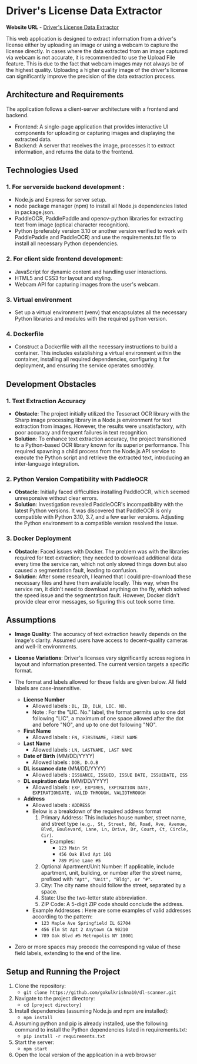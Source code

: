 # Driver's License Data Extractor

**Website URL** - [Driver's License Data Extractor](https://license-scanner.onrender.com)

This web application is designed to extract information from a driver's license either by uploading an image or using a webcam to capture the license directly. In cases where the data extracted from an image captured via webcam is not accurate, it is recommended to use the Upload File feature. This is due to the fact that webcam images may not always be of the highest quality. Uploading a higher quality image of the driver's license can significantly improve the precision of the data extraction process.

## Architecture and Requirements

The application follows a client-server architecture with a frontend and backend.
- Frontend: A single-page application that provides interactive UI components for uploading or capturing images and displaying the extracted data. 
- Backend: A server that receives the image, processes it to extract information, and returns the data to the frontend.


## Technologies Used

### 1. For serverside backend development :
- Node.js and Express for server setup.
- node package manager (npm) to install all Node.js dependencies listed in package.json.
- PaddleOCR, PaddlePaddle and opencv-python libraries for extracting text from image (optical character recognition).
- Python (preferably version 3.10 or another version verified to work with PaddlePaddle and PaddleOCR) and use the requirements.txt file to install all necessary Python dependencies.

### 2. For client side frontend development:
- JavaScript for dynamic content and handling user interactions.
- HTML5 and CSS3 for layout and styling. 
- Webcam API for capturing images from the user's webcam.

### 3. Virtual environment
- Set up a virtual environment (venv) that encapsulates all the necessary Python libraries and modules with the required python version.

### 4. Dockerfile

- Construct a Dockerfile with all the necessary instructions to build a container. This includes establishing a virtual environment within the container, installing all required dependencies, configuring it for deployment, and ensuring the service operates smoothly.

## Development Obstacles

### 1. Text Extraction Accuracy
- **Obstacle**: The project initially utilized the Tesseract OCR library with the Sharp image processing library in a Node.js environment for text extraction from images. However, the results were unsatisfactory, with poor accuracy and frequent failures in text recognition.
- **Solution**: To enhance text extraction accuracy, the project transitioned to a Python-based OCR library known for its superior performance. This required spawning a child process from the Node.js API service to execute the Python script and retrieve the extracted text, introducing an inter-language integration.

### 2. Python Version Compatibility with PaddleOCR
- **Obstacle**: Initially faced difficulties installing PaddleOCR, which seemed unresponsive without clear errors.
- **Solution**: Investigation revealed PaddleOCR's incompatibility with the latest Python versions. It was discovered that PaddleOCR is only compatible with Python 3.10, 3.7, and a few earlier versions. Adjusting the Python environment to a compatible version resolved the issue.

### 3. Docker Deployment
- **Obstacle**: Faced issues with Docker. The problem was with the libraries required for text extraction; they needed to download additional data every time the service ran, which not only slowed things down but also caused a segmentation fault, leading to confusion.
- **Solution**: After some research, I learned that I could pre-download these necessary files and have them available locally. This way, when the service ran, it didn't need to download anything on the fly, which solved the speed issue and the segmentation fault. However, Docker didn't provide clear error messages, so figuring this out took some time.


## Assumptions

- **Image Quality**: The accuracy of text extraction heavily depends on the image's clarity. Assumed users have access to decent-quality cameras and well-lit environments.
- **License Variations**: Driver's licenses vary significantly across regions in layout and information presented. The current version targets a specific format. 
- The format and labels allowed for these fields are given below. All field labels are case-insensitive.
  - **License Number**
    - Allowed labels : `DL, ID, DLN, LIC. NO.` 
    - Note : For the "LIC. No." label, the format permits up to one dot following "LIC", a maximum of one space allowed after the dot and before "NO", and up to one dot following "NO".
  - **First Name**
    - Allowed labels : `FN, FIRSTNAME, FIRST NAME`
  - **Last Name**
    - Allowed labels : `LN, LASTNAME, LAST NAME`
  - **Date of Birth** (MM/DD/YYYY)
    - Allowed labels : `DOB, D.O.B`
  - **DL issuance date** (MM/DD/YYYY)
    - Allowed labels : `ISSUANCE, ISSUED, ISSUE DATE, ISSUEDATE, ISS`
  - **DL expiration date** (MM/DD/YYYY)
    - Allowed labels : `EXP, EXPIRES, EXPIRATION DATE, EXPIRATIONDATE, VALID THROUGH, VALIDTHROUGH`
  - **Address**
    - Allowed labels : `ADDRESS`
    - Below is a breakdown of the required address format
      1. Primary Address: This includes house number, street name, and street type `(e.g., St, Street, Rd, Road, Ave, Avenue, Blvd, Boulevard, Lane, Ln, Drive, Dr, Court, Ct, Circle, Cir)`. 
         - Examples:
           - `123 Main St` 
           - `456 Oak Blvd Apt 101`
           - `789 Pine Lane #5`
      2. Optional Apartment/Unit Number: If applicable, include apartment, unit, building, or number after the street name, prefixed with `"Apt", "Unit", "Bldg", or "#"`.
      3. City: The city name should follow the street, separated by a space.
      4. State: Use the two-letter state abbreviation.
      5. ZIP Code: A 5-digit ZIP code should conclude the address.
    - Example Addresses : Here are some examples of valid addresses according to the pattern:
      - `123 Maple Ave Springfield IL 62704`
      - `456 Elm St Apt 2 Anytown CA 90210`
      - `789 Oak Blvd #5 Metropolis NY 10001`
      
- Zero or more spaces may precede the corresponding value of these field labels, extending to the end of the line.


## Setup and Running the Project

1. Clone the repository:
   - `git clone https://github.com/gokulkrishna10/dl-scanner.git`
2. Navigate to the project directory:
   - `cd [project directory]`
3. Install dependencies (assuming Node.js and npm are installed):
   - `npm install`
4. Assuming python and pip is already installed, use the following command to install the Python dependencies listed in requirements.txt:
   - `pip install -r requirements.txt`
5. Start the server:
   - `npm start`
6. Open the local version of the application in a web browser


[//]: # (## Sample Driver's license images for testing)

[//]: # ()
[//]: # (- Image 1)

[//]: # ()
[//]: # ()
[//]: # (![Alt Text]&#40;./sample_dl_images/img1.png&#41;)

[//]: # ()
[//]: # (- Image 2)

[//]: # ()
[//]: # ()
[//]: # (![Alt Text]&#40;./sample_dl_images/img2.png&#41;)

[//]: # ()
[//]: # ()
[//]: # (- Image 3)

[//]: # ()
[//]: # ()
[//]: # (![Alt Text]&#40;./sample_dl_images/img3.png&#41;)

